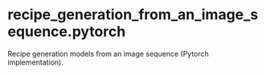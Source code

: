 # recipe_generation_from_an_image_sequence.pytorch
Recipe generation models from an image sequence (Pytorch implementation).
